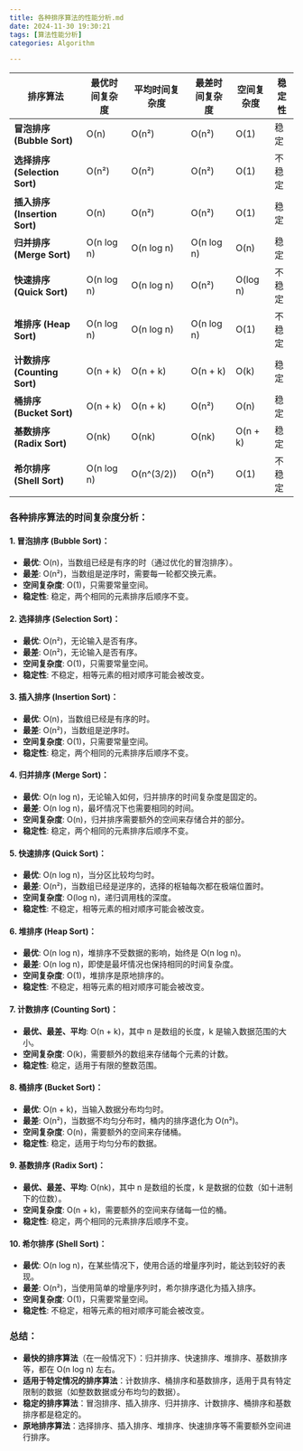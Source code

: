 ```yaml
---
title: 各种排序算法的性能分析.md
date: 2024-11-30 19:30:21
tags: [算法性能分析]
categories: Algorithm

---
```

| 排序算法          | 最优时间复杂度 | 平均时间复杂度 | 最差时间复杂度 | 空间复杂度       | 稳定性   |
|-------------------|----------------|-----------------|----------------|------------------|----------|
| **冒泡排序 (Bubble Sort)**    | O(n)           | O(n²)           | O(n²)           | O(1)             | 稳定     |
| **选择排序 (Selection Sort)**  | O(n²)          | O(n²)           | O(n²)           | O(1)             | 不稳定   |
| **插入排序 (Insertion Sort)**  | O(n)           | O(n²)           | O(n²)           | O(1)             | 稳定     |
| **归并排序 (Merge Sort)**     | O(n log n)     | O(n log n)      | O(n log n)      | O(n)             | 稳定     |
| **快速排序 (Quick Sort)**     | O(n log n)     | O(n log n)      | O(n²)           | O(log n)         | 不稳定   |
| **堆排序 (Heap Sort)**        | O(n log n)     | O(n log n)      | O(n log n)      | O(1)             | 不稳定   |
| **计数排序 (Counting Sort)**  | O(n + k)       | O(n + k)        | O(n + k)        | O(k)             | 稳定     |
| **桶排序 (Bucket Sort)**      | O(n + k)       | O(n + k)        | O(n²)           | O(n)             | 稳定     |
| **基数排序 (Radix Sort)**     | O(nk)          | O(nk)           | O(nk)           | O(n + k)         | 稳定     |
| **希尔排序 (Shell Sort)**     | O(n log n)     | O(n^(3/2))      | O(n²)           | O(1)             | 不稳定   |

### 各种排序算法的时间复杂度分析：

#### 1. 冒泡排序 (Bubble Sort)：
   - **最优**: O(n)，当数组已经是有序的时（通过优化的冒泡排序）。
   - **最差**: O(n²)，当数组是逆序时，需要每一轮都交换元素。
   - **空间复杂度**: O(1)，只需要常量空间。
   - **稳定性**: 稳定，两个相同的元素排序后顺序不变。
  

#### 2. 选择排序 (Selection Sort)：
   - **最优**: O(n²)，无论输入是否有序。
   - **最差**: O(n²)，无论输入是否有序。
   - **空间复杂度**: O(1)，只需要常量空间。
   - **稳定性**: 不稳定，相等元素的相对顺序可能会被改变。

#### 3. 插入排序 (Insertion Sort)：
   - **最优**: O(n)，当数组已经是有序的时。
   - **最差**: O(n²)，当数组是逆序时。
   - **空间复杂度**: O(1)，只需要常量空间。
   - **稳定性**: 稳定，两个相同的元素排序后顺序不变。

#### 4. 归并排序 (Merge Sort)：
   - **最优**: O(n log n)，无论输入如何，归并排序的时间复杂度是固定的。
   - **最差**: O(n log n)，最坏情况下也需要相同的时间。
   - **空间复杂度**: O(n)，归并排序需要额外的空间来存储合并的部分。
   - **稳定性**: 稳定，两个相同的元素排序后顺序不变。

#### 5. 快速排序 (Quick Sort)：
   - **最优**: O(n log n)，当分区比较均匀时。
   - **最差**: O(n²)，当数组已经是逆序的，选择的枢轴每次都在极端位置时。
   - **空间复杂度**: O(log n)，递归调用栈的深度。
   - **稳定性**: 不稳定，相等元素的相对顺序可能会被改变。

#### 6. 堆排序 (Heap Sort)：
   - **最优**: O(n log n)，堆排序不受数据的影响，始终是 O(n log n)。
   - **最差**: O(n log n)，即使是最坏情况也保持相同的时间复杂度。
   - **空间复杂度**: O(1)，堆排序是原地排序的。
   - **稳定性**: 不稳定，相等元素的相对顺序可能会被改变。

#### 7. 计数排序 (Counting Sort)：
   - **最优、最差、平均**: O(n + k)，其中 n 是数组的长度，k 是输入数据范围的大小。
   - **空间复杂度**: O(k)，需要额外的数组来存储每个元素的计数。
   - **稳定性**: 稳定，适用于有限的整数范围。

#### 8. 桶排序 (Bucket Sort)：
   - **最优**: O(n + k)，当输入数据分布均匀时。
   - **最差**: O(n²)，当数据不均匀分布时，桶内的排序退化为 O(n²)。
   - **空间复杂度**: O(n)，需要额外的空间来存储桶。
   - **稳定性**: 稳定，适用于均匀分布的数据。

#### 9. 基数排序 (Radix Sort)：
   - **最优、最差、平均**: O(nk)，其中 n 是数组的长度，k 是数据的位数（如十进制下的位数）。
   - **空间复杂度**: O(n + k)，需要额外的空间来存储每一位的桶。
   - **稳定性**: 稳定，两个相同的元素排序后顺序不变。

#### 10. 希尔排序 (Shell Sort)：
   - **最优**: O(n log n)，在某些情况下，使用合适的增量序列时，能达到较好的表现。
   - **最差**: O(n²)，当使用简单的增量序列时，希尔排序退化为插入排序。
   - **空间复杂度**: O(1)，只需要常量空间。
   - **稳定性**: 不稳定，相等元素的相对顺序可能会被改变。

### 总结：
- **最快的排序算法**（在一般情况下）：归并排序、快速排序、堆排序、基数排序等，都在 O(n log n) 左右。
- **适用于特定情况的排序算法**：计数排序、桶排序和基数排序，适用于具有特定限制的数据（如整数数据或分布均匀的数据）。
- **稳定的排序算法**：冒泡排序、插入排序、归并排序、计数排序、桶排序和基数排序都是稳定的。
- **原地排序算法**：选择排序、插入排序、堆排序、快速排序等不需要额外空间进行排序。